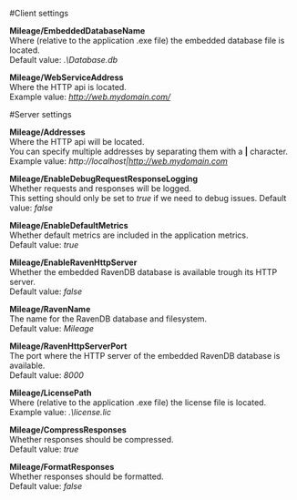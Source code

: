 #Client settings

**Mileage/EmbeddedDatabaseName**  
Where (relative to the application .exe file) the embedded database file is located.  
Default value: *.\Database.db*

**Mileage/WebServiceAddress**  
Where the HTTP api is located.  
Example value: *http://web.mydomain.com/*

#Server settings

**Mileage/Addresses**  
Where the HTTP api will be located.  
You can specify multiple addresses by separating them with a **|** character.  
Example value: *http://localhost|http://web.mydomain.com*

**Mileage/EnableDebugRequestResponseLogging**  
Whether requests and responses will be logged.  
This setting should only be set to *true* if we need to debug issues.
Default value: *false*

**Mileage/EnableDefaultMetrics**  
Whether default metrics are included in the application metrics.  
Default value: *true*  

**Mileage/EnableRavenHttpServer**  
Whether the embedded RavenDB database is available trough its HTTP server.  
Default value: *false*  

**Mileage/RavenName**  
The name for the RavenDB database and filesystem.  
Default value: *Mileage*

**Mileage/RavenHttpServerPort**  
The port where the HTTP server of the embedded RavenDB database is available.  
Default value: *8000*

**Mileage/LicensePath**  
Where (relative to the application .exe file) the license file is located.  
Example value: *.\license.lic*

**Mileage/CompressResponses**  
Whether responses should be compressed.  
Default value: *true*

**Mileage/FormatResponses**  
Whether responses should be formatted.  
Default value: *false*
